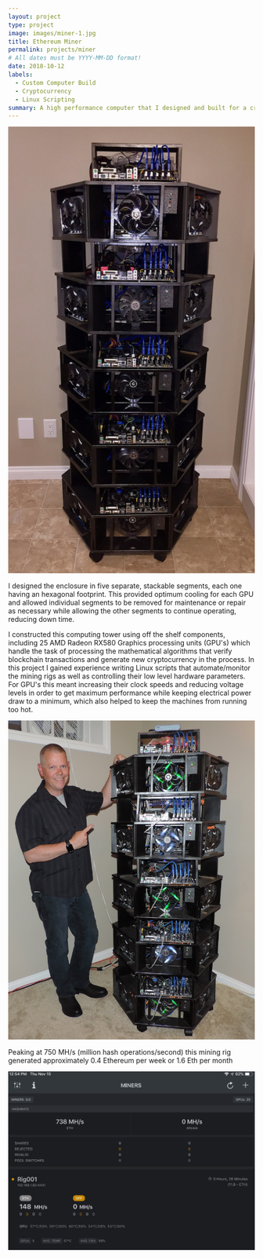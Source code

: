 ```yaml
---
layout: project
type: project
image: images/miner-1.jpg
title: Ethereum Miner
permalink: projects/miner
# All dates must be YYYY-MM-DD format!
date: 2018-10-12
labels:
  - Custom Computer Build
  - Cryptocurrency
  - Linux Scripting
summary: A high performance computer that I designed and built for a cryptocurrency mining venture.
---
```


<div class="ui raised vertical segment">

<div class="ui horizontal segments">
  
  <div class="ui segment">
  <img class="ui centered medium rounded image" src="/images/miner-1.jpg">
  <div class="ui hidden divider"></div>
  <p>I designed the enclosure in five separate, stackable segments, each one having an hexagonal footprint. This provided optimum cooling for each GPU and allowed individual segments to be removed for maintenance or repair as necessary while allowing the other segments to continue operating, reducing down time.</p>
  </div>
  
  <div class="ui segment">
    <div class="ui hidden divider"></div>
    <div class="ui hidden divider"></div>
  <p>I constructed this computing tower using off the shelf components, including 25 AMD Radeon RX580 Graphics processing units (GPU's) which handle the task of processing the mathematical algorithms that verify blockchain transactions and generate new cryptocurrency in the process. In this project I gained experience writing Linux scripts that automate/monitor the mining rigs as well as controlling their low level hardware parameters. For GPU's this meant increasing their clock speeds and reducing voltage levels in order to get maximum performance while keeping electrical power draw to a minimum, which also helped to keep the machines from running too hot. </p>
   <div class="ui hidden divider"></div>
   <div class="ui hidden divider"></div>
   <div class="ui hidden divider"></div>
   <div class="ui hidden divider"></div>
   <div class="ui hidden divider"></div>
   <div class="ui hidden divider"></div>
   <div class="ui hidden divider"></div>
   <img class="ui centered medium rounded image" src="/images/miner-2.jpg">
    </div>
  </div>
 
  <div class="ui raised center aligned vertigal segment">
    <p>Peaking at 750 MH/s (million hash operations/second) this mining rig generated approximately 0.4 Ethereum per week or 1.6 Eth per month</p>
    <div class="ui hidden divider"></div>
    <img class="ui big centered rounded image" src="/images/ether-stats.jpg">
   
  </div>
  
</div>
  



 
